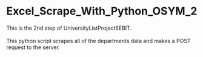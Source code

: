 # Excel_Scrape_With_Python_OSYM_2

This is the 2nd step of UniversityListProjectSEBIT.<br /><br /> This python script scrapes all of the departments data and makes a POST request to the server.
